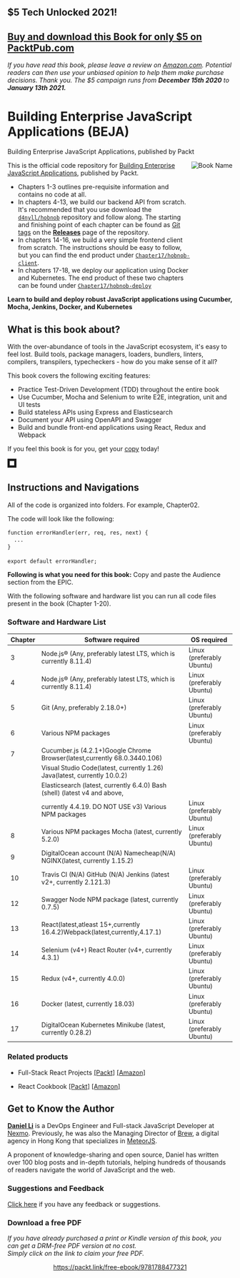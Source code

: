 


## $5 Tech Unlocked 2021!
[Buy and download this Book for only $5 on PacktPub.com](https://www.packtpub.com/product/building-enterprise-javascript-applications/9781788477321)
-----
*If you have read this book, please leave a review on [Amazon.com](https://www.amazon.com/gp/product/1788477324).     Potential readers can then use your unbiased opinion to help them make purchase decisions. Thank you. The $5 campaign         runs from __December 15th 2020__ to __January 13th 2021.__*

# Building Enterprise JavaScript Applications (BEJA)

Building Enterprise JavaScript Applications, published by Packt

<a href="https://www.packtpub.com/web-development/building-enterprise-javascript-applications"><img src="https://www.packtpub.com/sites/default/files/cover%20-%20Copy_8514.png" alt="Book Name" height="256px" align="right"></a>

This is the official code repository for [Building Enterprise JavaScript Applications](https://www.packtpub.com/web-development/building-enterprise-javascript-applications), published by Packt.

* Chapters 1-3 outlines pre-requisite information and contains no code at all.
* In chapters 4-13, we build our backend API from scratch. It's recommended that you use download the [`d4nyll/hobnob`](https://github.com/d4nyll/hobnob) repository and follow along. The starting and finishing point of each chapter can be found as [Git tags](https://git-scm.com/book/en/v2/Git-Basics-Tagging) on the [**Releases**](https://github.com/d4nyll/hobnob/releases) page of the repository.
* In chapters 14-16, we build a very simple frontend client from scratch. The instructions should be easy to follow, but you can find the end product under [`Chapter17/hobnob-client`](https://github.com/PacktPublishing/Building-Enterprise-JavaScript-Applications/tree/master/Chapter17/hobnob-client).
* In chapters 17-18, we deploy our application using Docker and Kubernetes. The end product of these two chapters can be found under [`Chapter17/hobnob-deploy`](https://github.com/PacktPublishing/Building-Enterprise-JavaScript-Applications/tree/master/Chapter17/hobnob-deploy)

**Learn to build and deploy robust JavaScript applications using Cucumber, Mocha, Jenkins, Docker, and Kubernetes**

## What is this book about?
With the over-abundance of tools in the JavaScript ecosystem, it's easy to feel lost. Build tools, package managers, loaders, bundlers, linters, compilers, transpilers, typecheckers - how do you make sense of it all?

This book covers the following exciting features: 
* Practice Test-Driven Development (TDD) throughout the entire book
* Use Cucumber, Mocha and Selenium to write E2E, integration, unit and UI tests
* Build stateless APIs using Express and Elasticsearch
* Document your API using OpenAPI and Swagger
* Build and bundle front-end applications using React, Redux and Webpack

If you feel this book is for you, get your [copy](https://www.amazon.com/dp/1788477324) today!

<a href="https://www.packtpub.com/?utm_source=github&utm_medium=banner&utm_campaign=GitHubBanner"><img src="https://raw.githubusercontent.com/PacktPublishing/GitHub/master/GitHub.png" 
alt="https://www.packtpub.com/" border="5" /></a>


## Instructions and Navigations
All of the code is organized into folders. For example, Chapter02.

The code will look like the following:
```
function errorHandler(err, req, res, next) {
  ...
}

export default errorHandler;
```

**Following is what you need for this book:**
Copy and paste the Audience section from the EPIC.

With the following software and hardware list you can run all code files present in the book (Chapter 1-20).

### Software and Hardware List

| Chapter  | Software required                                                        | OS required                        |
| -------- | -------------------------------------------------------------------------| -----------------------------------|
| 3        | Node.js® (Any, preferably latest LTS, which is currently 8.11.4)         | Linux (preferably Ubuntu)          |
| 4        | Node.js® (Any, preferably latest LTS, which is currently 8.11.4)         | Linux (preferably Ubuntu)          |
| 5        | Git (Any, preferably 2.18.0+)                                            | Linux (preferably Ubuntu)          |
| 6        | Various NPM packages                                                     | Linux (preferably Ubuntu)          |
| 7        | Cucumber.js (4.2.1+)Google Chrome Browser(latest,currently 68.0.3440.106)|                                    |
|          | Visual Studio Code(latest, currently 1.26) Java(latest, currently 10.0.2)|                                    |
|          |Elasticsearch (latest, currently 6.4.0) Bash (shell) (latest v4 and above,|                                    |
|          |currently 4.4.19. DO NOT USE v3) Various NPM packages                     | Linux (preferably Ubuntu)          |
| 8        | Various NPM packages Mocha (latest, currently 5.2.0)                     | Linux (preferably Ubuntu)          |
| 9        | DigitalOcean account (N/A) Namecheap(N/A) NGINX(latest, currently 1.15.2)|                                    |
| 10       | Travis CI (N/A) GitHub (N/A) Jenkins (latest v2+, currently 2.121.3)     | Linux (preferably Ubuntu)          |
| 12       | Swagger Node NPM package (latest, currently 0.7.5)                       | Linux (preferably Ubuntu)          |
| 13       |React(latest,atleast 15+,currently 16.4.2)Webpack(latest,currently,4.17.1)| Linux (preferably Ubuntu)         |
| 14       | Selenium (v4+) React Router (v4+, currently 4.3.1)                       | Linux (preferably Ubuntu)          |
| 15       | Redux (v4+, currently 4.0.0)                                             | Linux (preferably Ubuntu)          |
| 16       | Docker (latest, currently 18.03)                                         | Linux (preferably Ubuntu)          |
| 17       |DigitalOcean Kubernetes Minikube (latest, currently 0.28.2)               | Linux (preferably Ubuntu)          |


### Related products <Other books you may enjoy>
* Full-Stack React Projects [[Packt]](https://www.packtpub.com/web-development/full-stack-react-projects?utm_source=github&utm_medium=repository&utm_campaign=9781788835534) [[Amazon]](https://www.amazon.com/dp/1788835530)

* React Cookbook [[Packt]](https://www.packtpub.com/web-development/react-cookbook?utm_source=github&utm_medium=repository&utm_campaign=9781783980727) [[Amazon]](https://www.amazon.com/dp/1783980729)

## Get to Know the Author

[**Daniel Li**](https://github.com/d4nyll) is a DevOps Engineer and Full-stack JavaScript Developer at [Nexmo](https://www.nexmo.com/). Previously, he was also the Managing Director of [Brew](brew.com.hk), a digital agency in Hong Kong that specializes in [MeteorJS](https://meteor.com).

A proponent of knowledge-sharing and open source, Daniel has written over 100 blog posts and in-depth tutorials, helping hundreds of thousands of readers navigate the world of JavaScript and the web.


### Suggestions and Feedback
[Click here](https://docs.google.com/forms/d/e/1FAIpQLSdy7dATC6QmEL81FIUuymZ0Wy9vH1jHkvpY57OiMeKGqib_Ow/viewform) if you have any feedback or suggestions.
### Download a free PDF

 <i>If you have already purchased a print or Kindle version of this book, you can get a DRM-free PDF version at no cost.<br>Simply click on the link to claim your free PDF.</i>
<p align="center"> <a href="https://packt.link/free-ebook/9781788477321">https://packt.link/free-ebook/9781788477321 </a> </p>